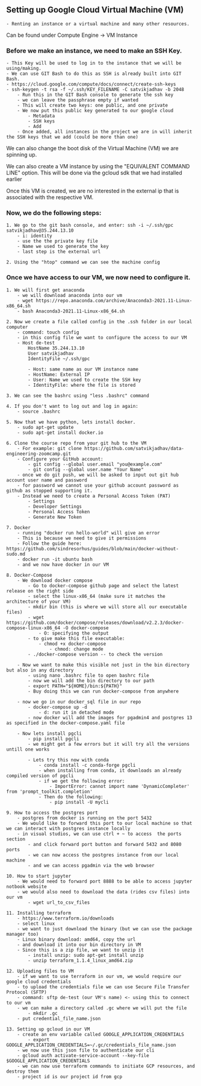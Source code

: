 ## Setting up Google Cloud Virtual Machine (VM)
	- Renting an instance or a virtual machine and many other resources. 

Can be found under Compute Engine -> VM Instance

### Before we make an instance, we need to make an SSH Key. 
	- This Key will be used to log in to the instance that we will be using/making.
	- We can use GIT Bash to do this as SSH is already built into GIT Bash. 
	- https://cloud.google.com/compute/docs/connect/create-ssh-keys
	- ssh-keygen -t rsa -f ~/.ssh/KEY_FILENAME -C satvikjadhav -b 2048
		- Run this in the GIT Bash console to generate the ssh key
		- we can leave the passphrase empty if wanted
		- This will create two keys: one public, and one private
		- We now put this public key generated to our google cloud
			- Metadata
			- SSH keys
			- Add
		- Once added, all instances in the project we are in will inherit the SSH keys that we add (could be more than one)

We can also change the boot disk of the Virtual Machine (VM) we are spinning up. 

We can also create a VM instance by using the "EQUIVALENT COMMAND LINE" option. 
This will be done via the gcloud sdk that we had installed earlier

Once this VM is created, we are no interested in the external ip that is associated with the respective VM. 

### Now, we do the following steps:
	1. We go to the git bash console, and enter: ssh -i ~/.ssh/gpc satvikjadhav@35.244.13.10
		- i: identity
		- use the the private key file
		- Name we used to generate the key
		- last step is the external url

	2. Using the "htop" command we can see the machine config

### Once we have access to our VM, we now need to configure it.

	1. We will first get anaconda
		- we will download anaconda into our vm
		- wget https://repo.anaconda.com/archive/Anaconda3-2021.11-Linux-x86_64.sh
		- bash Anaconda3-2021.11-Linux-x86_64.sh

	2. Now we create a file called config in the .ssh folder in our local computer
		- command: touch config
		- in this config file we want to configure the access to our VM
		- Host de-test
			HostName 35.244.13.10
			User satvikjadhav
			IdentityFile ~/.ssh/gpc

			- Host: same name as our VM instance name
			- HostName: External IP
			- User: Name we used to create the SSH key
			- IdentityFile: where the file is stored

	3. We can see the bashrc using "less .bashrc" command

	4. If you don't want to log out and log in again:
		- source .bashrc

	5. Now that we have python, lets install docker.
		- sudo apt-get update
		- sudo apt-get install docker.io

	6. Clone the course repo from your git hub to the VM
		- For example: git clone https://github.com/satvikjadhav/data-engineering-zoomcamp.git
		- Configure your GitHub account:
			- git config --global user.email "you@example.com"
			- git config --global user.name "Your Name"
		- once we do git push, we will be asked to input out git hub account user name and password
		- for password we cannot use your github account password as github as stopped supporting it. 
		- Instead we need to create a Personal Access Token (PAT)
			- Settings
			- Developer Settings
			- Personal Access Token
			- Generate New Token

	7. Docker
		- running "docker run hello-world" will give an error
		- This is because we need to give it permissions
		- Follow the guide here: https://github.com/sindresorhus/guides/blob/main/docker-without-sudo.md
		- docker run -it ubuntu bash
		- and we now have docker in our VM

	8. Docker-Compose
		- We download docker compose
			- Go to docker-compose github page and select the latest release on the right side
			- select the linux-x86_64 (make sure it matches the architecture of your VM)
			- mkdir bin (this is where we will store all our executable files)
			- wget https://github.com/docker/compose/releases/download/v2.2.3/docker-compose-linux-x86_64 -O docker-compose
				- O: specifying the output
			- to give make this file executable:
				- chmod +x docker-compose
					- chmod: change mode
			- ./docker-compose version -- to check the version

		- Now we want to make this visible not just in the bin directory but also in any directory
			- using nano .bashrc file to open bashrc file
			- now we will add the bin directory to our path
			- export PATH="${HOME}/bin:${PATH}"
			- Buy doing this we can run docker-compose from anywhere
		
		- now we go in our docker_sql file in our repo
			- docker-compose up -d
				- d: run it in detached mode
			- now docker will add the images for pgadmin4 and postgres 13 as specified in the docker-compose.yaml file

		- Now lets install pgcli
			- pip install pgcli
			- we might get a few errors but it will try all the versions untill one works

			- Lets try this now with conda
				- conda install -c conda-forge pgcli 
				- when installing from conda, it downloads an already compiled version of pgcli
				- if we get the following error:
					- ImportError: cannot import name 'DynamicCompleter' from 'prompt_toolkit.completion'
				- Then do the following:
					- pip install -U mycli

	9. How to access the postgres port
		- postgres from docker is running on the port 5432
		- We would like to forward this port to our local machine so that we can interact with postgres instance locally
		- in visual studios, we can use ctrl + ~ to access  the ports section
			- and click forward port button and forward 5432 and 8080 ports
			- we can now access the postgres instance from our local machine
			- and we can access pgadmin via the web browser  

	10. How to start jupyter
		- We would need to forward port 8888 to be able to access jupyter notbook website
		- we would also need to download the data (rides csv files) into our vm
			- wget url_to_csv_files

	11. Installing terraform
		- https://www.terraform.io/downloads
		- select linux
		- we want to just download the binary (but we can use the package manager too)
		- Linux binary download: amd64, copy the url
		- and download it into our bin directory in VM
		- Since this is a zip file, we want to unzip it
			- install unzip: sudo apt-get install unzip
			- unzip terraform_1.1.4_linux_amd64.zip
	
	12. Uploading files to VM
		- if we want to use terraform in our vm, we would require our google cloud credentials
		- to upload the credentials file we can use Secure File Transfer Protocol (SFTP)
		- command: sftp de-test (our VM's name) <- using this to connect to our vm
		- we can make a directory called .gc where we will put the file
			- mkdir .gc
		- put credential_file_name.json

	13. Setting up gcloud in our VM
		- create an env variable called GOOGLE_APPLICATION_CREDENTIALS
			- export GOOGLE_APPLICATION_CREDENTIALS=~/.gc/credentials_file_name.json
		- we now use this json file to authenticate our cli
		- gcloud auth activate-service-account --key-file $GOOGLE_APPLICATION_CREDENTIALS
		- we can now use terraform commands to initiate GCP resources, and destroy them
		- project id is our project id from gcp
	
